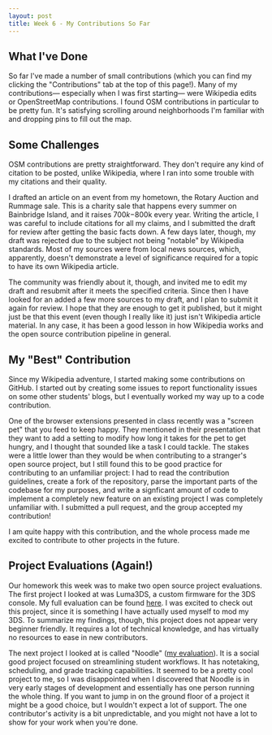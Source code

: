 ```yaml
---
layout: post
title: Week 6 - My Contributions So Far
---
```


## What I've Done
So far I've made a number of small contributions (which you can find my clicking the "Contributions" tab at the top of this page!). Many of my contributions— especially when I was first starting— were Wikipedia edits or OpenStreetMap contributions. I found OSM contributions in particular to be pretty fun. It's satisfying scrolling around neighborhoods I'm familiar with and dropping pins to fill out the map.

<!--more-->

## Some Challenges
OSM contributions are pretty straightforward. They don't require any kind of citation to be posted, unlike Wikipedia, where I ran into some trouble with my citations and their quality.

I drafted an article on an event from my hometown, the Rotary Auction and Rummage sale. This is a charity sale that happens every summer on Bainbridge Island, and it raises $700k-$800k every year. Writing the article, I was careful to include citations for all my claims, and I submitted the draft for review after getting the basic facts down. A few days later, though, my draft was rejected due to the subject not being "notable" by Wikipedia standards. Most of my sources were from local news sources, which, apparently, doesn't demonstrate a level of significance required for a topic to have its own Wikipedia article. 

The community was friendly about it, though, and invited me to edit my draft and resubmit after it meets the specified criteria. Since then I have looked for an added a few more sources to my draft, and I plan to submit it again for review. I hope that they are enough to get it published, but it might just be that this event (even though I really like it) just isn't Wikipedia article material. In any case, it has been a good lesson in how Wikipedia works and the open source contribution pipeline in general.

## My "Best" Contribution
Since my Wikipedia adventure, I started making some contributions on GitHub. I started out by creating some issues to report functionality issues on some other students' blogs, but I eventually worked my way up to a code contribution.

One of the browser extensions presented in class recently was a "screen pet" that you feed to keep happy. They mentioned in their presentation that they want to add a setting to modify how long it takes for the pet to get hungry, and I thought that sounded like a task I could tackle. The stakes were a little lower than they would be when contributing to a stranger's open source project, but I still found this to be good practice for contributing to an unfamiliar project: I had to read the contribution guidelines, create a fork of the repository, parse the important parts of the codebase for my purposes, and write a signficant amount of code to implement a completely new feature on an existing project I was completely unfamiliar with. I submitted a pull request, and the group accepted my contribution!

I am quite happy with this contribution, and the whole process made me excited to contribute to other projects in the future.

## Project Evaluations (Again!)
Our homework this week was to make two open source project evaluations. The first project I looked at was Luma3DS, a custom firmware for the 3DS console. My full evaluation can be found [here](https://github.com/ossd-s25/project-evaluation/blob/main/Luma3DS_evaluation.md). I was excited to check out this project, since it is something I have actually used myself to mod my 3DS. To summarize my findings, though, this project does not appear very beginner friendly. It requires a lot of technical knowledge, and has virtually no resources to ease in new contributors.

The next project I looked at is called "Noodle" ([my evaluation](https://github.com/ossd-s25/project-evaluation/blob/main/noodle_evaluation.md)). It is a social good project focused on streamlining student workflows. It has notetaking, scheduling, and grade tracking capabilities. It seemed to be a pretty cool project to me, so I was disappointed when I discovered that Noodle is in very early stages of development and essentially has one person running the whole thing. If you want to jump in on the ground floor of a project it might be a good choice, but I wouldn't expect a lot of support. The one contributor's activity is a bit unpredictable, and you might not have a lot to show for your work when you're done.

